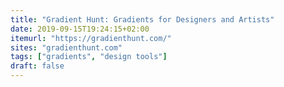 ```yaml
---
title: "Gradient Hunt: Gradients for Designers and Artists"
date: 2019-09-15T19:24:15+02:00
itemurl: "https://gradienthunt.com/"
sites: "gradienthunt.com"
tags: ["gradients", "design tools"]
draft: false
---
```


